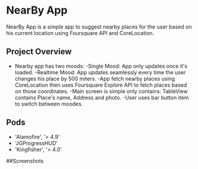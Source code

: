
# NearBy App
NearBy App is a simple app to suggest nearby places for the user based on his current location using Foursquare API and CoreLocation.

## Project Overview

* Nearby app has two moods: 
  -Single Mood: App only updates once it's loaded.
  -Realtime Mood: App updates seamlessly every time the user changes his place by 500 miters. 
  -App fetch nearby places using CoreLocation then uses Foursquare Explore API to fetch places based on those coordinates. 
  -Main screen is simple only contains: TableView contains Place's name, Address and photo. 
  -User uses bar button item to switch between moodes.
  

## Pods

* 'Alamofire', '> 4.9'
* 'JGProgressHUD'
* 'Kingfisher', '> 4.0'


##Screenshots
